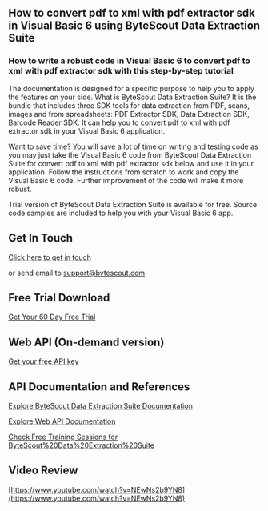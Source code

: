 ## How to convert pdf to xml with pdf extractor sdk in Visual Basic 6 using ByteScout Data Extraction Suite

### How to write a robust code in Visual Basic 6 to convert pdf to xml with pdf extractor sdk with this step-by-step tutorial

The documentation is designed for a specific purpose to help you to apply the features on your side. What is ByteScout Data Extraction Suite? It is the bundle that includes three SDK tools for data extraction from PDF, scans, images and from spreadsheets: PDF Extractor SDK, Data Extraction SDK, Barcode Reader SDK. It can help you to convert pdf to xml with pdf extractor sdk in your Visual Basic 6 application.

Want to save time? You will save a lot of time on writing and testing code as you may just take the Visual Basic 6 code from ByteScout Data Extraction Suite for convert pdf to xml with pdf extractor sdk below and use it in your application. Follow the instructions from scratch to work and copy the Visual Basic 6 code. Further improvement of the code will make it more robust.

Trial version of ByteScout Data Extraction Suite is available for free. Source code samples are included to help you with your Visual Basic 6 app.

## Get In Touch

[Click here to get in touch](https://bytescout.zendesk.com/hc/en-us/requests/new?subject=ByteScout%20Data%20Extraction%20Suite%20Question)

or send email to [support@bytescout.com](mailto:support@bytescout.com?subject=ByteScout%20Data%20Extraction%20Suite%20Question) 

## Free Trial Download

[Get Your 60 Day Free Trial](https://bytescout.com/download/web-installer?utm_source=github-readme)

## Web API (On-demand version)

[Get your free API key](https://pdf.co/documentation/api?utm_source=github-readme)

## API Documentation and References

[Explore ByteScout Data Extraction Suite Documentation](https://bytescout.com/documentation/index.html?utm_source=github-readme)

[Explore Web API Documentation](https://pdf.co/documentation/api?utm_source=github-readme)

[Check Free Training Sessions for ByteScout%20Data%20Extraction%20Suite](https://academy.bytescout.com/)

## Video Review

[https://www.youtube.com/watch?v=NEwNs2b9YN8](https://www.youtube.com/watch?v=NEwNs2b9YN8)